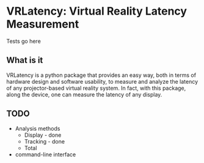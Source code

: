 # VRLatency: Virtual Reality Latency Measurement 
Tests go here

## What is it
VRLatency is a python package that provides an easy way, both in terms of hardware design and software usability, to measure and analyze the latency of any projector-based virtual reality system. In fact, with this package, along the device, one can measure the latency of any display.

## TODO
- Analysis methods
    - Display - done
    - Tracking - done
    - Total
- command-line interface
